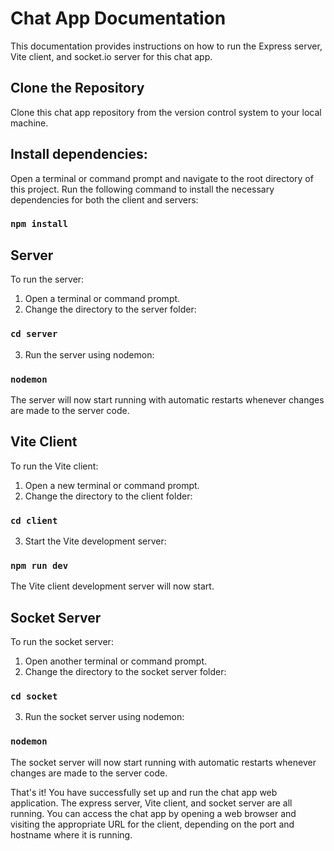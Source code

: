 # Chat App Documentation

This documentation provides instructions on how to run the Express server, Vite client, and socket.io server for this chat app.

## Clone the Repository

Clone this chat app repository from the version control system to your local machine.

## Install dependencies:

Open a terminal or command prompt and navigate to the root directory of this project.
Run the following command to install the necessary dependencies for both the client and servers:

### `npm install`

## Server

To run the server:

1. Open a terminal or command prompt.
2. Change the directory to the server folder:


### `cd server`

3. Run the server using nodemon:

### `nodemon`


The server will now start running with automatic restarts whenever changes are made to the server code.

## Vite Client

To run the Vite client:

1. Open a new terminal or command prompt.
2. Change the directory to the client folder:

### `cd client`

3. Start the Vite development server:

### `npm run dev`


The Vite client development server will now start.

## Socket Server

To run the socket server:

1. Open another terminal or command prompt.
2. Change the directory to the socket server folder:

### `cd socket`

3. Run the socket server using nodemon:

### `nodemon`


The socket server will now start running with automatic restarts whenever changes are made to the server code.

That's it! You have successfully set up and run the chat app web application. The express server, Vite client, and socket server are all running. You can access the chat app by opening a web browser and visiting the appropriate URL for the client, depending on the port and hostname where it is running.

